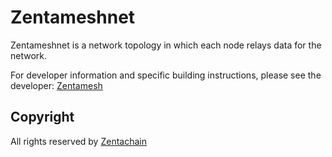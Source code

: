 # Zentameshnet

Zentameshnet is a network topology in which each node relays data for the network.

For developer information and specific building instructions, please see the developer: [Zentamesh](https://docs.zentachain.io/zentamesh)

## Copyright
All rights reserved by [Zentachain](https://zentachain.io/)

